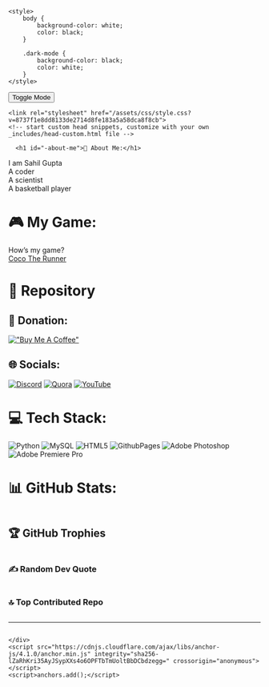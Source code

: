 <html>
<html lang="en-US">
  <head>
    <meta charset="UTF-8">
    <meta http-equiv="X-UA-Compatible" content="IE=edge">
    <meta name="viewport" content="width=device-width, initial-scale=1">
 
    <style>
        body {
            background-color: white;
            color: black;
        }

        .dark-mode {
            background-color: black;
            color: white;
        }
    </style>   

<button onclick="toggleMode()">Toggle Mode</button>

<script>
    function toggleMode() {
        var body = document.body;
        body.classList.toggle("dark-mode");
        var toggleButton = document.querySelector("button");
        if (body.classList.contains("dark-mode")) {
            toggleButton.textContent = "Light Mode";
        } else {
            toggleButton.textContent = "Dark Mode";
        }
    }

    function setModeBasedOnTime() {
        var body = document.body;
        var currentTime = new Date().getHours();
        if (currentTime >= 13 || currentTime < 6) {
            body.classList.add("dark-mode");
        } else {
            body.classList.remove("dark-mode");
        }
    }

    window.onload = function() {
        setModeBasedOnTime(); // Move this line before toggleMode()
        toggleMode();
    };
</script>

<!-- Begin Jekyll SEO tag v2.8.0 -->
<title>💫 About Me:</title>
<meta name="generator" content="Jekyll v3.9.3" />
<meta property="og:title" content="💫 About Me:" />
<meta property="og:locale" content="en_US" />
<link rel="canonical" href="http://prosahil.me/" />
<meta property="og:url" content="http://prosahil.me/" />
<meta property="og:type" content="website" />
<meta name="twitter:card" content="summary" />
<meta property="twitter:title" content="💫 About Me:" />
<!-- End Jekyll SEO tag -->

    <link rel="stylesheet" href="/assets/css/style.css?v=8737f1e8dd8133de2714d8fe183a5a58dca8f8cb">
    <!-- start custom head snippets, customize with your own _includes/head-custom.html file -->

<!-- Setup Google Analytics -->



<!-- You can set your favicon here -->
<!-- link rel="shortcut icon" type="image/x-icon" href="/favicon.ico" -->

<!-- end custom head snippets -->

  </head>
  <body>
    <div class="container-lg px-3 my-5 markdown-body">
      

      <h1 id="-about-me">💫 About Me:</h1>
<p>I am Sahil Gupta <br />A coder<br />A scientist<br />A basketball player</p>

<h1 id="-my-game">🎮 My Game:</h1>
<p>How’s my game?<br /><a href="https://prosahil.itch.io/coco-the-runner">Coco The Runner</a></p>

<h1 id="-repository">🫙 Repository</h1>
<h2 id="-donation">💸 Donation:</h2>
<p><a href="https://ko-fi.com/kingsahil"><img src="https://www.buymeacoffee.com/assets/img/custom_images/orange_img.png" alt="&quot;Buy Me A Coffee&quot;" /></a></p>

<h2 id="-socials">🌐 Socials:</h2>
<p><a href="https://discord.gg/https://discord.gg/remjCCKW"><img src="https://img.shields.io/badge/Discord-%237289DA.svg?logo=discord&amp;logoColor=white" alt="Discord" /></a> <a href="https://quora.com/profile/https://www.quora.com/profile/Sahil-2179?ch=17&amp;oid=737396957&amp;share=7ca41025&amp;srid=GwoKf&amp;target_type=user"><img src="https://img.shields.io/badge/Quora-%23B92B27.svg?logo=Quora&amp;logoColor=white" alt="Quora" /></a> <a href="https://www.youtube.com/@GodSahil"><img src="https://img.shields.io/badge/YouTube-%23FF0000.svg?logo=YouTube&amp;logoColor=white" alt="YouTube" /></a></p>

<h1 id="-tech-stack">💻 Tech Stack:</h1>
<p><img src="https://img.shields.io/badge/python-3670A0?style=for-the-badge&amp;logo=python&amp;logoColor=ffdd54" alt="Python" /> <img src="https://img.shields.io/badge/mysql-%2300000f.svg?style=for-the-badge&amp;logo=mysql&amp;logoColor=white" alt="MySQL" /> <img src="https://img.shields.io/badge/html5-%23E34F26.svg?style=for-the-badge&amp;logo=html5&amp;logoColor=white" alt="HTML5" /> <img src="https://img.shields.io/badge/github%20pages-121013?style=for-the-badge&amp;logo=github&amp;logoColor=white" alt="GithubPages" /> <img src="https://img.shields.io/badge/adobe%20photoshop-%2331A8FF.svg?style=for-the-badge&amp;logo=adobe%20photoshop&amp;logoColor=white" alt="Adobe Photoshop" /> <img src="https://img.shields.io/badge/Adobe%20Premiere%20Pro-9999FF.svg?style=for-the-badge&amp;logo=Adobe%20Premiere%20Pro&amp;logoColor=white" alt="Adobe Premiere Pro" /></p>
<h1 id="-github-stats">📊 GitHub Stats:</h1>
<p><img src="https://github-readme-stats.vercel.app/api?username=KingSahil&amp;theme=dark&amp;hide_border=false&amp;include_all_commits=true&amp;count_private=true" alt="" /><br />
<img src="https://github-readme-streak-stats.herokuapp.com/?user=KingSahil&amp;theme=dark&amp;hide_border=false" alt="" /><br />
<img src="https://github-readme-stats.vercel.app/api/top-langs/?username=KingSahil&amp;theme=dark&amp;hide_border=false&amp;include_all_commits=true&amp;count_private=true&amp;layout=compact" alt="" /></p>

<h2 id="-github-trophies">🏆 GitHub Trophies</h2>
<p><img src="https://github-profile-trophy.vercel.app/?username=KingSahil&amp;theme=radical&amp;no-frame=false&amp;no-bg=false&amp;margin-w=4" alt="" /></p>

<h3 id="️-random-dev-quote">✍️ Random Dev Quote</h3>
<p><img src="https://quotes-github-readme.vercel.app/api?type=vetical&amp;theme=radical" alt="" /></p>

<h3 id="-top-contributed-repo">🔝 Top Contributed Repo</h3>
<p><img src="https://github-contributor-stats.vercel.app/api?username=KingSahil&amp;limit=5&amp;theme=dark&amp;combine_all_yearly_contributions=true" alt="" /></p>

<hr />
<p><a href="https://visitcount.itsvg.in"><img src="https://visitcount.itsvg.in/api?id=KingSahil&amp;icon=0&amp;color=0" alt="" /></a></p>

<!-- Proudly created with GPRM ( https://gprm.itsvg.in ) -->


      
    </div>
    <script src="https://cdnjs.cloudflare.com/ajax/libs/anchor-js/4.1.0/anchor.min.js" integrity="sha256-lZaRhKri35AyJSypXXs4o6OPFTbTmUoltBbDCbdzegg=" crossorigin="anonymous"></script>
    <script>anchors.add();</script>
  </body>
</html>
